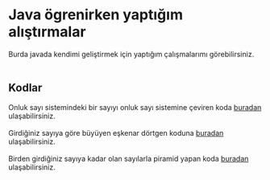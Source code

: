 # Java ögrenirken yaptığım alıştırmalar
Burda javada kendimi geliştirmek için yaptığım çalışmalarımı görebilirsiniz.<br><br>
## Kodlar
Onluk sayı sistemindeki bir sayıyı onluk sayı sistemine çeviren koda [buradan](https://github.com/KaanKarabacak-01/Java_ogrenirken_yaptigim_alistirmalar/blob/main/intToBinary.java) ulaşabilirsiniz.<br><br>
Girdiğiniz sayıya göre büyüyen eşkenar dörtgen koduna [buradan](https://github.com/KaanKarabacak-01/Java_ogrenirken_yaptigim_alistirmalar/blob/main/baklavaDilimi.java) ulaşabilirsiniz.<br><br>
Birden girdiğiniz sayıya kadar olan sayılarla piramid yapan koda [buradan](https://github.com/KaanKarabacak-01/Java_ogrenirken_yaptigim_alistirmalar/blob/main/sayiPiramidi.java) ulaşabilirsiniz.<br><br>
